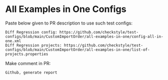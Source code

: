 # All Examples in One Configs
Paste below given to PR description to use such test configs:
```
Diff Regression config: https://github.com/checkstyle/test-configs/blob/main/CustomImportOrder/all-examples-in-one/config-all-in-one.xml
Diff Regression projects: https://github.com/checkstyle/test-configs/blob/main/CustomImportOrder/all-examples-in-one/list-of-projects.properties
```
Make comment in PR:
```
Github, generate report
```
